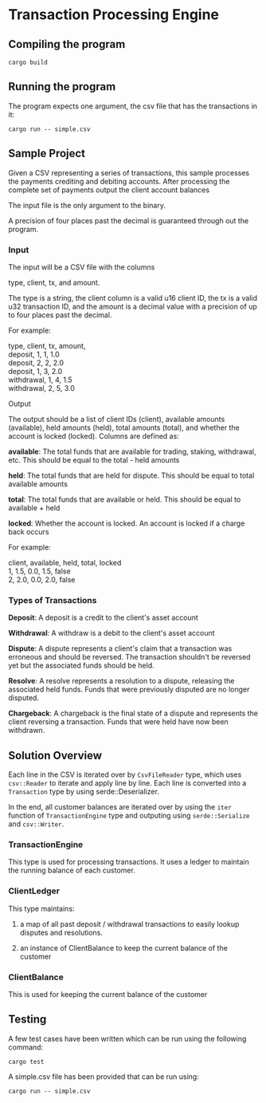 # Transaction Processing Engine

## Compiling the program

```
cargo build
```

## Running the program

The program expects one argument, the csv file that has the transactions in it:

```
cargo run -- simple.csv
```

## Sample Project

Given a CSV representing a series of transactions, this sample processes the payments crediting and debiting accounts. After processing the complete set of payments output the client account balances

The input file is the only argument to the binary.

A precision of four places past the decimal is guaranteed through out the program.

### Input

The input will be a CSV file with the columns 

type, client, tx, and amount. 

The type is a string, the client column is a valid u16 client ID, the tx is a valid u32 transaction ID, and the amount is a decimal value with a precision of up to four places past the decimal.

For example:

type, client, tx, amount,   
deposit, 1, 1, 1.0    
deposit, 2, 2, 2.0    
deposit, 1, 3, 2.0    
withdrawal, 1, 4, 1.5    
withdrawal, 2, 5, 3.0    

Output

The output should be a list of client IDs (client), available amounts (available), held amounts (held), total amounts (total), and whether the account is locked (locked). Columns are defined as:

**available**: The total funds that are available for trading, staking, withdrawal, etc. This should be equal to the total - held amounts

**held**: The total funds that are held for dispute. This should be equal to total available amounts

**total**: The total funds that are available or held. This should be equal to available + held

**locked**: Whether the account is locked. An account is locked if a charge back occurs

For example:

client, available, held, total, locked     
1, 1.5, 0.0, 1.5, false      
2, 2.0, 0.0, 2.0, false     


### Types of Transactions

**Deposit**: A deposit is a credit to the client's asset account

**Withdrawal**: A withdraw is a debit to the client's asset account

**Dispute**: A dispute represents a client's claim that a transaction was erroneous and should be reversed. The transaction shouldn't be reversed yet but the associated funds should be held. 

**Resolve**: A resolve represents a resolution to a dispute, releasing the associated held funds. Funds that were previously disputed are no longer disputed.

**Chargeback**: A chargeback is the final state of a dispute and represents the client reversing a transaction. Funds that were held have now been withdrawn.

## Solution Overview

Each line in the CSV is iterated over by `CsvFileReader` type, which uses `csv::Reader` 
to iterate and apply line by line. Each line is converted into a `Transaction` type 
by using serde::Deserializer.

In the end, all customer balances are iterated over by using the `iter` function of 
`TransactionEngine` type and outputing using `serde::Serialize` and `csv::Writer`.

### TransactionEngine

This type is used for processing transactions. It uses a ledger to maintain the running
balance of each customer.

### ClientLedger

This type maintains:

1) a map of all past deposit / withdrawal transactions to easily lookup 
disputes and resolutions.

2) an instance of ClientBalance to keep the current balance of the customer

### ClientBalance

This is used for keeping the current balance of the customer

## Testing

A few test cases have been written which can be run using the following command:

```
cargo test
```

A simple.csv file has been provided that can be run using:

```
cargo run -- simple.csv
```